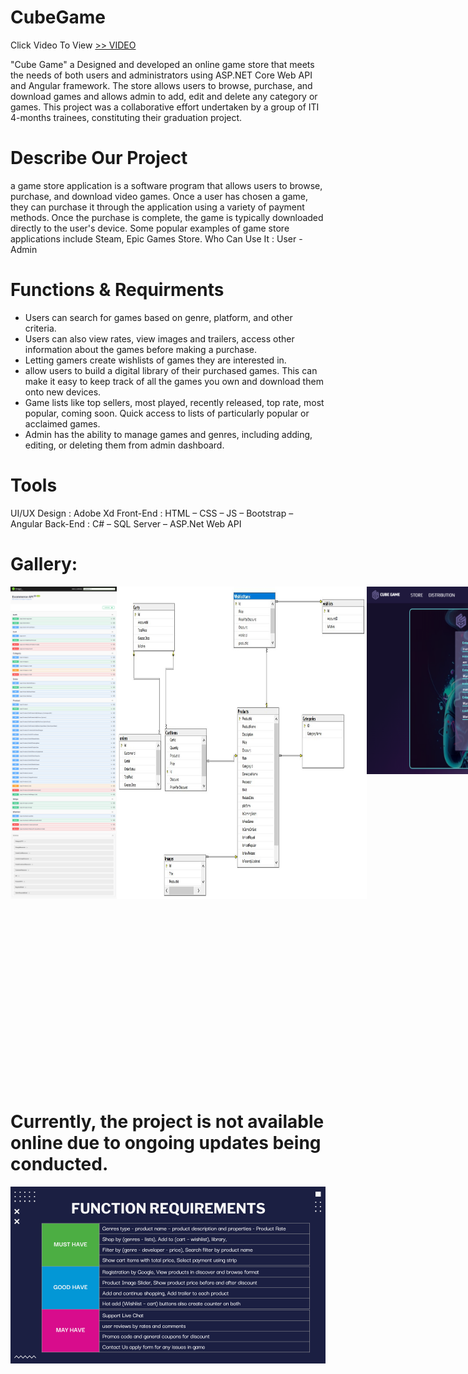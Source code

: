 # CubeGame

Click Video To View [>> VIDEO](https://vimeo.com/898729859?share=copy)


"Cube Game" a Designed and developed an online game store that meets the needs of both users and administrators using ASP.NET Core Web API and Angular framework. The store allows users to browse, purchase, and download games and allows admin to add, edit and delete any category or games. This project was a collaborative effort undertaken by a group of ITI 4-months trainees, constituting their graduation project.

# Describe Our Project
a game store application is a software program that allows users to browse, purchase, and download video games. Once a user has chosen a game, they can purchase it through the application using a variety of payment methods. Once the purchase is complete, the game is typically downloaded directly to the user's device. Some popular examples of game store applications include Steam, Epic Games Store.
Who Can Use It : User - Admin

# Functions & Requirments
- Users can search for games based on genre, platform, and other criteria.
- Users can also view rates, view images and trailers, access other information about the games before making a purchase.
- Letting gamers create wishlists of games they are interested in.
- allow users to build a digital library of their purchased games. This can make it easy to keep track of all the games you own and download them onto new devices.
- Game lists like top sellers, most played, recently released, top rate, most popular, coming soon. Quick access to lists of particularly popular or acclaimed games.
- Admin has the ability to manage games and genres, including adding, editing, or deleting them from admin dashboard.
# Tools
UI/UX Design : Adobe Xd
Front-End : HTML – CSS – JS – Bootstrap – Angular
Back-End : C# – SQL Server – ASP.Net Web API

# Gallery:
<div style="display:flex;">
<img src="https://github.com/MarimEzz/CubeGame/blob/main/screenshots/API%20Swagger.png" width="400" height="500">
<img src="https://github.com/MarimEzz/CubeGame/blob/main/screenshots/database%20tables.jpeg" width="400" height="500">
<img src="https://github.com/MarimEzz/CubeGame/blob/main/screenshots/signup.png" width="400" height="300">
<img src="https://github.com/MarimEzz/CubeGame/blob/main/screenshots/login.png" width="400" height="300">
<img src="https://github.com/MarimEzz/CubeGame/blob/main/screenshots/about-distribution.png" width="400" height="800">
<img src="https://github.com/MarimEzz/CubeGame/blob/main/screenshots/discover%20by%20lists.png" width="400" height="800">
<img src="https://github.com/MarimEzz/CubeGame/blob/main/screenshots/browse.png" width="400" height="800">
<img src="https://github.com/MarimEzz/CubeGame/blob/main/screenshots/filter%20by%20genre.png" width="400" height="400">
<img src="https://github.com/MarimEzz/CubeGame/blob/main/screenshots/filter.png" width="400" height="300">
<img src="https://github.com/MarimEzz/CubeGame/blob/main/screenshots/search.png" width="400" height="300">
<img src="https://github.com/MarimEzz/CubeGame/blob/main/screenshots/cover%20game.png" width="400" height="800">
<img src="https://github.com/MarimEzz/CubeGame/blob/main/screenshots/wishlist.png" width="400" height="300">
<img src="https://github.com/MarimEzz/CubeGame/blob/main/screenshots/cart.png" width="400" height="300">
<img src="https://github.com/MarimEzz/CubeGame/blob/main/screenshots/payment.png" width="400" height="300">
<img src="https://github.com/MarimEzz/CubeGame/blob/main/screenshots/dashboard.png" width="400" height="300">
</div>

# Currently, the project is not available online due to ongoing updates being conducted.
<img src="https://github.com/MarimEzz/CubeGame/blob/main/screenshots/All%20Requirments.png" width="750">

